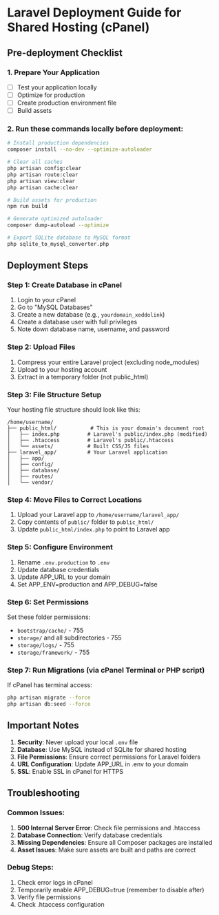 # Laravel Deployment Guide for Shared Hosting (cPanel)

## Pre-deployment Checklist

### 1. Prepare Your Application
- [ ] Test your application locally
- [ ] Optimize for production
- [ ] Create production environment file
- [ ] Build assets

### 2. Run these commands locally before deployment:

```bash
# Install production dependencies
composer install --no-dev --optimize-autoloader

# Clear all caches
php artisan config:clear
php artisan route:clear
php artisan view:clear
php artisan cache:clear

# Build assets for production
npm run build

# Generate optimized autoloader
composer dump-autoload --optimize

# Export SQLite database to MySQL format
php sqlite_to_mysql_converter.php
```

## Deployment Steps

### Step 1: Create Database in cPanel
1. Login to your cPanel
2. Go to "MySQL Databases"
3. Create a new database (e.g., `yourdomain_xeddolink`)
4. Create a database user with full privileges
5. Note down database name, username, and password

### Step 2: Upload Files
1. Compress your entire Laravel project (excluding node_modules)
2. Upload to your hosting account
3. Extract in a temporary folder (not public_html)

### Step 3: File Structure Setup
Your hosting file structure should look like this:
```
/home/username/
├── public_html/           # This is your domain's document root
│   ├── index.php         # Laravel's public/index.php (modified)
│   ├── .htaccess         # Laravel's public/.htaccess
│   └── assets/           # Built CSS/JS files
├── laravel_app/          # Your Laravel application
│   ├── app/
│   ├── config/
│   ├── database/
│   ├── routes/
│   └── vendor/
```

### Step 4: Move Files to Correct Locations
1. Upload your Laravel app to `/home/username/laravel_app/`
2. Copy contents of `public/` folder to `public_html/`
3. Update `public_html/index.php` to point to Laravel app

### Step 5: Configure Environment
1. Rename `.env.production` to `.env`
2. Update database credentials
3. Update APP_URL to your domain
4. Set APP_ENV=production and APP_DEBUG=false

### Step 6: Set Permissions
Set these folder permissions:
- `bootstrap/cache/` - 755
- `storage/` and all subdirectories - 755
- `storage/logs/` - 755
- `storage/framework/` - 755

### Step 7: Run Migrations (via cPanel Terminal or PHP script)
If cPanel has terminal access:
```bash
php artisan migrate --force
php artisan db:seed --force
```

## Important Notes

1. **Security**: Never upload your local `.env` file
2. **Database**: Use MySQL instead of SQLite for shared hosting
3. **File Permissions**: Ensure correct permissions for Laravel folders
4. **URL Configuration**: Update APP_URL in .env to your domain
5. **SSL**: Enable SSL in cPanel for HTTPS

## Troubleshooting

### Common Issues:
1. **500 Internal Server Error**: Check file permissions and .htaccess
2. **Database Connection**: Verify database credentials
3. **Missing Dependencies**: Ensure all Composer packages are installed
4. **Asset Issues**: Make sure assets are built and paths are correct

### Debug Steps:
1. Check error logs in cPanel
2. Temporarily enable APP_DEBUG=true (remember to disable after)
3. Verify file permissions
4. Check .htaccess configuration
